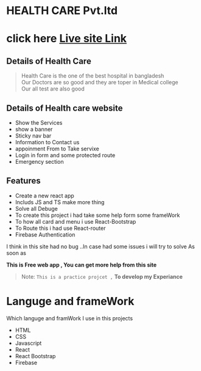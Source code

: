 # HEALTH CARE Pvt.ltd
# click here [Live site Link](https://health-care-d8b2b.web.app/) 

## Details of Health Care

> Health Care is the one of the best hospital in bangladesh <br/>
> Our Doctors are so good and they are toper in Medical college <br/>
> Our all test are also good <br/>

## Details of Health care website

- Show the Services 
- show a banner
- Sticky nav bar 
- Information to Contact us
- appoinment From to Take servixe 
- Login in form and some protected route
- Emergency section

## Features

- Create a new react app
- Includs JS and TS make more thing 
- Solve all Debuge
- To create this project i had take some help form some frameWork
- To how all card and menu i use React-Bootstrap 
- To Route this i had use React-router
- Firebase Authentication



I think in this site had no bug ..In case had some issues i will try to solve As soon as

**This is Free web app , You can get more help from this site**
> Note: `This is a practice projcet ,` **To develop my Experiance**



# Languge and frameWork

Which languge and framWork I use in this projects

- HTML
- CSS
- Javascript
- React
- React Bootstrap
- Firebase

